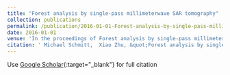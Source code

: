 ```yaml
---
title: "Forest analysis by single-pass millimeterwave SAR tomography"
collection: publications
permalink: /publication/2016-01-01-Forest-analysis-by-single-pass-millimeterwave-SAR-tomography
date: 2016-01-01
venue: 'In the proceedings of Forest analysis by single-pass millimeterwave SAR tomography'
citation: ' Michael Schmitt,  Xiao Zhu, &quot;Forest analysis by single-pass millimeterwave SAR tomography.&quot; In the proceedings of Forest analysis by single-pass millimeterwave SAR tomography, 2016.'
---
```

Use [Google Scholar](https://scholar.google.com/scholar?q=Forest+analysis+by+single+pass+millimeterwave+SAR+tomography){:target="_blank"} for full citation